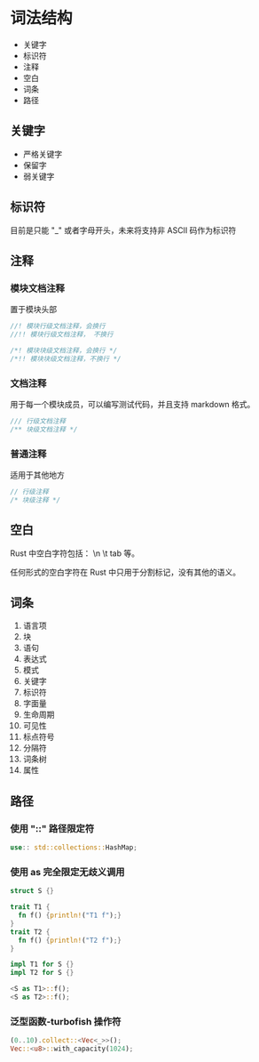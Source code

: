 # 词法结构

- 关键字
- 标识符
- 注释
- 空白
- 词条
- 路径

## 关键字

- 严格关键字
- 保留字
- 弱关键字

## 标识符

目前是只能 "\_" 或者字母开头，未来将支持非 ASCII 码作为标识符

## 注释

### 模块文档注释

置于模块头部

```rust
//! 模块行级文档注释，会换行
//!! 模块行级文档注释， 不换行

/*! 模块块级文档注释，会换行 */
/*!! 模块块级文档注释，不换行 */
```

### 文档注释

用于每一个模块成员，可以编写测试代码，并且支持 markdown 格式。

```rust
/// 行级文档注释
/** 块级文档注释 */
```

### 普通注释

适用于其他地方

```rust
// 行级注释
/* 块级注释 */
```

## 空白

Rust 中空白字符包括： \n \t tab 等。

任何形式的空白字符在 Rust 中只用于分割标记，没有其他的语义。

## 词条

1. 语言项
2. 块
3. 语句
4. 表达式
5. 模式
6. 关键字
7. 标识符
8. 字面量
9. 生命周期
10. 可见性
11. 标点符号
12. 分隔符
13. 词条树
14. 属性

## 路径

### 使用 "::" 路径限定符

```rust
use:: std::collections::HashMap;
```

### 使用 as 完全限定无歧义调用

```rust
struct S {}

trait T1 {
  fn f() {println!("T1 f");}
}
trait T2 {
  fn f() {println!("T2 f");}
}

impl T1 for S {}
impl T2 for S {}

<S as T1>::f();
<S as T2>::f();
```

### 泛型函数-turbofish 操作符

```rust
(0..10).collect::<Vec<_>>();
Vec::<u8>::with_capacity(1024);
```
